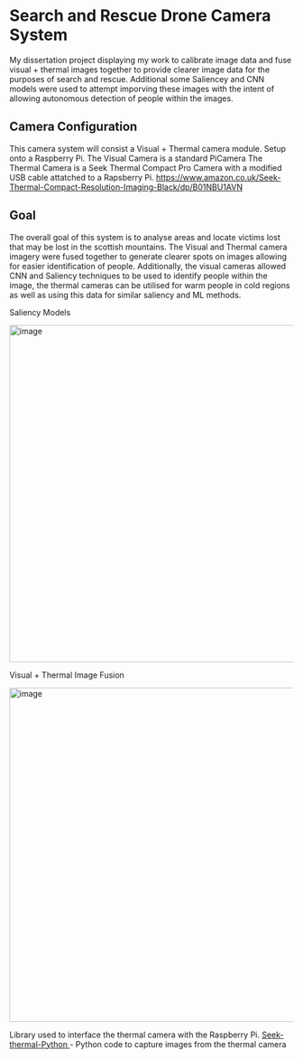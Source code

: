 # Search and Rescue Drone Camera System
My dissertation project displaying my work to calibrate image data and fuse visual + thermal images together to provide clearer image data for the purposes of search and rescue. Additional some Saliencey and CNN models were used to attempt imporving these images with the intent of allowing autonomous detection of people within the images.

## Camera Configuration
This camera system will consist a Visual + Thermal camera module. Setup onto a Raspberry Pi.
The Visual Camera is a standard PiCamera 
The Thermal Camera is a Seek Thermal Compact Pro Camera with a modified USB cable attatched to a Rapsberry Pi.
https://www.amazon.co.uk/Seek-Thermal-Compact-Resolution-Imaging-Black/dp/B01NBU1AVN

## Goal
The overall goal of this system is to analyse areas and locate victims lost that may be lost
in the scottish mountains. 
The Visual and Thermal camera imagery were fused together to generate clearer spots on images allowing for easier identification of people. 
Additionally, the visual cameras allowed CNN and Saliency techniques to be used to identify people within the image, the thermal cameras can be utilised for warm people in cold regions as well as using this data for similar saliency and ML methods.

Saliency Models

<img width="597" alt="image" src="https://user-images.githubusercontent.com/49950899/188759407-17ff7f78-eb7e-4587-ac34-37d335e4f4c2.png">

Visual + Thermal Image Fusion 

<img width="592" alt="image" src="https://user-images.githubusercontent.com/49950899/188759470-c1414de0-1fe4-47ac-953e-3d60e807335a.png">


Library used to interface the thermal camera with the Raspberry Pi.
[ Seek-thermal-Python ](https://github.com/LaboratoireMecaniqueLille/Seek-thermal-Python/blob/master/seekpro.py ) - Python code to capture images from the thermal camera 
